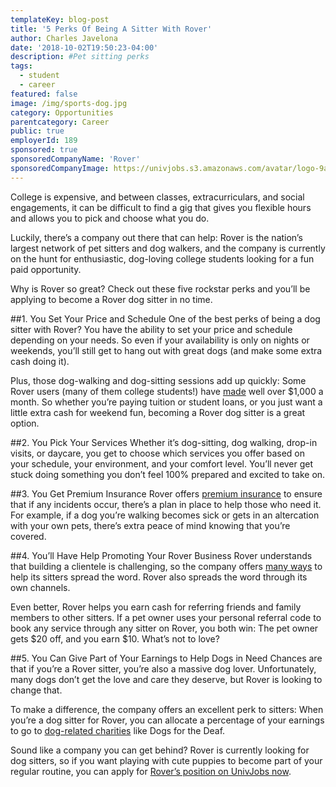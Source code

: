 ```yaml
---
templateKey: blog-post
title: '5 Perks Of Being A Sitter With Rover'
author: Charles Javelona
date: '2018-10-02T19:50:23-04:00'
description: #Pet sitting perks
tags:
  - student
  - career
featured: false
image: /img/sports-dog.jpg
category: Opportunities
parentcategory: Career
public: true
employerId: 189
sponsored: true
sponsoredCompanyName: 'Rover'
sponsoredCompanyImage: https://univjobs.s3.amazonaws.com/avatar/logo-9aq9nzrcydt5b8qeomgvuxq0kyu7s46nc925q5gm1537561708300.png
---
```

College is expensive, and between classes, extracurriculars, and social engagements, it can be difficult to find a gig that gives you flexible hours and allows you to pick and choose what you do.

Luckily, there’s a company out there that can help: Rover is the nation’s largest network of pet sitters and dog walkers, and the company is currently on the hunt for enthusiastic, dog-loving college students looking for a fun paid opportunity.

Why is Rover so great? Check out these five rockstar perks and you’ll be applying to become a Rover dog sitter in no time.

##1. You Set Your Price and Schedule
One of the best perks of being a dog sitter with Rover? You have the ability to set your price and schedule depending on your needs. So even if your availability is only on nights or weekends, you’ll still get to hang out with great dogs (and make some extra cash doing it).

Plus, those dog-walking and dog-sitting sessions add up quickly: Some Rover users (many of them college students!) have [made](https://www.rover.com/blog/sitter-resources/premium-insurance-info/?utm_source=wayup&utm_campaign=rover-sponsored-post-2&utm_medium=blog) well over $1,000 a month. So whether you’re paying tuition or student loans, or you just want a little extra cash for weekend fun, becoming a Rover dog sitter is a great option.

##2. You Pick Your Services
Whether it’s dog-sitting, dog walking, drop-in visits, or daycare, you get to choose which services you offer based on your schedule, your environment, and your comfort level. You’ll never get stuck doing something you don’t feel 100% prepared and excited to take on.

##3. You Get Premium Insurance
Rover offers [premium insurance](https://www.rover.com/guarantee/us/) to ensure that if any incidents occur, there’s a plan in place to help those who need it. For example, if a dog you’re walking becomes sick or gets in an altercation with your own pets, there’s extra peace of mind knowing that you’re covered.

##4. You’ll Have Help Promoting Your Rover Business
Rover understands that building a clientele is challenging, so the company offers [many ways](https://www.rover.com/blog/sitter-resources/promote-rover-business/?utm_source=univjobs&utm_campaign=rover-sponsored-post-2&utm_medium=blog) to help its sitters spread the word. Rover also spreads the word through its own channels.

Even better, Rover helps you earn cash for referring friends and family members to other sitters. If a pet owner uses your personal referral code to book any service through any sitter on Rover, you both win: The pet owner gets $20 off, and you earn $10. What’s not to love?

##5. You Can Give Part of Your Earnings to Help Dogs in Need
Chances are that if you’re a Rover sitter, you’re also a massive dog lover. Unfortunately, many dogs don’t get the love and care they deserve, but Rover is looking to change that.

To make a difference, the company offers an excellent perk to sitters: When you’re a dog sitter for Rover, you can allocate a percentage of your earnings to go to [dog-related charities](https://www.rover.com/partners/?utm_source=univjobs&utm_campaign=rover-sponsored-post-2&utm_medium=blog) like Dogs for the Deaf.

Sound like a company you can get behind? Rover is currently looking for dog sitters, so if you want playing with cute puppies to become part of your regular routine, you can apply for [Rover’s position on UnivJobs now](https://univjobs.ca/companies/rover/).
